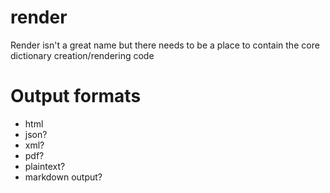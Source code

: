 # render

Render isn't a great name but there needs to be a place to contain the core dictionary creation/rendering code

# Output formats
 * html
 * json?
 * xml?
 * pdf?
 * plaintext?
 * markdown output?
